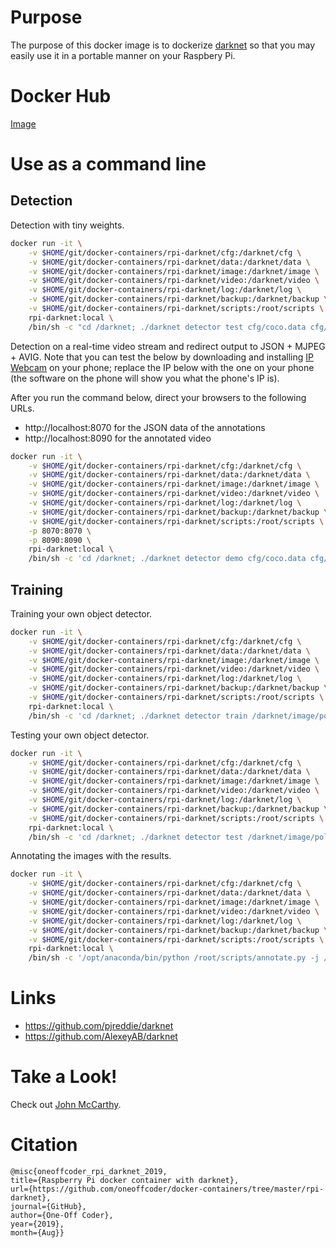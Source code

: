 # Purpose

The purpose of this docker image is to dockerize [darknet](https://pjreddie.com/darknet/) so that you may easily use it in a portable manner on your Raspbery Pi.

# Docker Hub

[Image](https://hub.docker.com/r/oneoffcoder/rpi-darknet)

# Use as a command line

## Detection

Detection with tiny weights.

```bash
docker run -it \
    -v $HOME/git/docker-containers/rpi-darknet/cfg:/darknet/cfg \
    -v $HOME/git/docker-containers/rpi-darknet/data:/darknet/data \
    -v $HOME/git/docker-containers/rpi-darknet/image:/darknet/image \
    -v $HOME/git/docker-containers/rpi-darknet/video:/darknet/video \
    -v $HOME/git/docker-containers/rpi-darknet/log:/darknet/log \
    -v $HOME/git/docker-containers/rpi-darknet/backup:/darknet/backup \
    -v $HOME/git/docker-containers/rpi-darknet/scripts:/root/scripts \
    rpi-darknet:local \
    /bin/sh -c "cd /darknet; ./darknet detector test cfg/coco.data cfg/yolov3-tiny.cfg weight/yolov3-tiny.weights data/dog.jpg -dont_show > image/dog.log"
```
Detection on a real-time video stream and redirect output to JSON + MJPEG + AVIG. Note that you can test the below by downloading and installing [IP Webcam](https://play.google.com/store/apps/details?id=com.pas.webcam) on your phone; replace the IP below with the one on your phone (the software on the phone will show you what the phone's IP is).

After you run the command below, direct your browsers to the following URLs.

* http://localhost:8070 for the JSON data of the annotations
* http://localhost:8090 for the annotated video

```bash
docker run -it \
    -v $HOME/git/docker-containers/rpi-darknet/cfg:/darknet/cfg \
    -v $HOME/git/docker-containers/rpi-darknet/data:/darknet/data \
    -v $HOME/git/docker-containers/rpi-darknet/image:/darknet/image \
    -v $HOME/git/docker-containers/rpi-darknet/video:/darknet/video \
    -v $HOME/git/docker-containers/rpi-darknet/log:/darknet/log \
    -v $HOME/git/docker-containers/rpi-darknet/backup:/darknet/backup \
    -v $HOME/git/docker-containers/rpi-darknet/scripts:/root/scripts \
    -p 8070:8070 \
    -p 8090:8090 \
    rpi-darknet:local \
    /bin/sh -c 'cd /darknet; ./darknet detector demo cfg/coco.data cfg/yolov3.cfg weight/yolov3.weights http://192.168.0.210:8080/video?dummy=param.mjpg -json_port 8070 -mjpeg_port 8090 -ext_output -dont_show -out_filename video/dummy.avi'
```

## Training
Training your own object detector.

```bash
docker run -it \
    -v $HOME/git/docker-containers/rpi-darknet/cfg:/darknet/cfg \
    -v $HOME/git/docker-containers/rpi-darknet/data:/darknet/data \
    -v $HOME/git/docker-containers/rpi-darknet/image:/darknet/image \
    -v $HOME/git/docker-containers/rpi-darknet/video:/darknet/video \
    -v $HOME/git/docker-containers/rpi-darknet/log:/darknet/log \
    -v $HOME/git/docker-containers/rpi-darknet/backup:/darknet/backup \
    -v $HOME/git/docker-containers/rpi-darknet/scripts:/root/scripts \
    rpi-darknet:local \
    /bin/sh -c 'cd /darknet; ./darknet detector train /darknet/image/polygons/iaia-polygons.data /darknet/image/polygons/tiny-yolo-iaia-polygons.cfg -dont_show'
```

Testing your own object detector.

```bash
docker run -it \
    -v $HOME/git/docker-containers/rpi-darknet/cfg:/darknet/cfg \
    -v $HOME/git/docker-containers/rpi-darknet/data:/darknet/data \
    -v $HOME/git/docker-containers/rpi-darknet/image:/darknet/image \
    -v $HOME/git/docker-containers/rpi-darknet/video:/darknet/video \
    -v $HOME/git/docker-containers/rpi-darknet/log:/darknet/log \
    -v $HOME/git/docker-containers/rpi-darknet/backup:/darknet/backup \
    -v $HOME/git/docker-containers/rpi-darknet/scripts:/root/scripts \
    rpi-darknet:local \
    /bin/sh -c 'cd /darknet; ./darknet detector test /darknet/image/polygons/iaia-polygons.data /darknet/image/polygons/tiny-yolo-iaia-polygons.cfg /darknet/backup/tiny-yolo-iaia-polygons_last.weights -ext_output -dont_show -out /darknet/log/result.json < /darknet/image/polygons/iaia-polygons_valid.txt'
```

Annotating the images with the results.

```bash
docker run -it \
    -v $HOME/git/docker-containers/rpi-darknet/cfg:/darknet/cfg \
    -v $HOME/git/docker-containers/rpi-darknet/data:/darknet/data \
    -v $HOME/git/docker-containers/rpi-darknet/image:/darknet/image \
    -v $HOME/git/docker-containers/rpi-darknet/video:/darknet/video \
    -v $HOME/git/docker-containers/rpi-darknet/log:/darknet/log \
    -v $HOME/git/docker-containers/rpi-darknet/backup:/darknet/backup \
    -v $HOME/git/docker-containers/rpi-darknet/scripts:/root/scripts \
    rpi-darknet:local \
    /bin/sh -c '/opt/anaconda/bin/python /root/scripts/annotate.py -j /darknet/log/result.json  -d /darknet/image/polygons/annotations'
```

# Links

* https://github.com/pjreddie/darknet
* https://github.com/AlexeyAB/darknet

# Take a Look!

Check out [John McCarthy](https://en.wikipedia.org/wiki/John_McCarthy_%28computer_scientist%29).

# Citation

```
@misc{oneoffcoder_rpi_darknet_2019, 
title={Raspberry Pi docker container with darknet}, 
url={https://github.com/oneoffcoder/docker-containers/tree/master/rpi-darknet}, 
journal={GitHub},
author={One-Off Coder}, 
year={2019}, 
month={Aug}}
```
